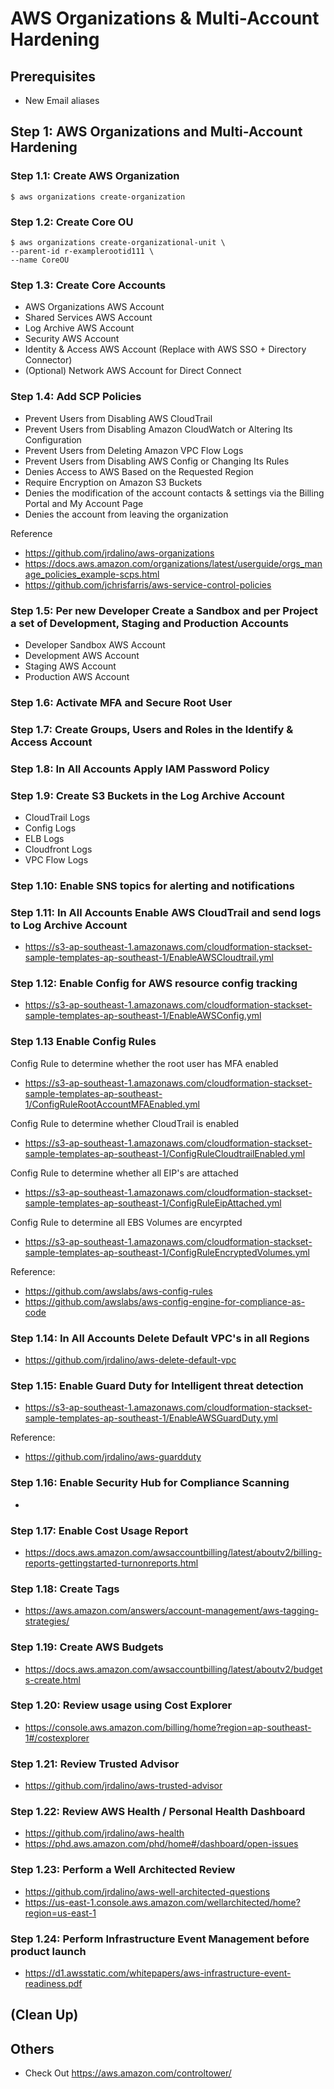 # AWS Organizations & Multi-Account Hardening

## Prerequisites
- New Email aliases

## Step 1: AWS Organizations and Multi-Account Hardening

### Step 1.1: Create AWS Organization
```
$ aws organizations create-organization
```

### Step 1.2: Create Core OU
```
$ aws organizations create-organizational-unit \
--parent-id r-examplerootid111 \
--name CoreOU
```

### Step 1.3: Create Core Accounts
- AWS Organizations AWS Account
- Shared Services AWS Account
- Log Archive AWS Account
- Security AWS Account
- Identity & Access AWS Account (Replace with AWS SSO + Directory Connector)
- (Optional) Network AWS Account for Direct Connect

### Step 1.4: Add SCP Policies
- Prevent Users from Disabling AWS CloudTrail
- Prevent Users from Disabling Amazon CloudWatch or Altering Its Configuration
- Prevent Users from Deleting Amazon VPC Flow Logs
- Prevent Users from Disabling AWS Config or Changing Its Rules
- Denies Access to AWS Based on the Requested Region
- Require Encryption on Amazon S3 Buckets
- Denies the modification of the account contacts & settings via the Billing Portal and My Account Page
- Denies the account from leaving the organization

Reference
- https://github.com/jrdalino/aws-organizations
- https://docs.aws.amazon.com/organizations/latest/userguide/orgs_manage_policies_example-scps.html
- https://github.com/jchrisfarris/aws-service-control-policies

### Step 1.5: Per new Developer Create a Sandbox and per Project a set of Development, Staging and Production Accounts
- Developer Sandbox AWS Account
- Development AWS Account
- Staging AWS Account
- Production AWS Account

### Step 1.6: Activate MFA and Secure Root User

### Step 1.7: Create Groups, Users and Roles in the Identify & Access Account

### Step 1.8: In All Accounts Apply IAM Password Policy

### Step 1.9: Create S3 Buckets in the Log Archive Account
- CloudTrail Logs
- Config Logs
- ELB Logs
- Cloudfront Logs
- VPC Flow Logs

### Step 1.10: Enable SNS topics for alerting and notifications

### Step 1.11: In All Accounts Enable AWS CloudTrail and send logs to Log Archive Account
- https://s3-ap-southeast-1.amazonaws.com/cloudformation-stackset-sample-templates-ap-southeast-1/EnableAWSCloudtrail.yml

### Step 1.12: Enable Config for AWS resource config tracking
- https://s3-ap-southeast-1.amazonaws.com/cloudformation-stackset-sample-templates-ap-southeast-1/EnableAWSConfig.yml

### Step 1.13 Enable Config Rules
Config Rule to determine whether the root user has MFA enabled
- https://s3-ap-southeast-1.amazonaws.com/cloudformation-stackset-sample-templates-ap-southeast-1/ConfigRuleRootAccountMFAEnabled.yml

Config Rule to determine whether CloudTrail is enabled
- https://s3-ap-southeast-1.amazonaws.com/cloudformation-stackset-sample-templates-ap-southeast-1/ConfigRuleCloudtrailEnabled.yml

Config Rule to determine whether all EIP's are attached
- https://s3-ap-southeast-1.amazonaws.com/cloudformation-stackset-sample-templates-ap-southeast-1/ConfigRuleEipAttached.yml

Config Rule to determine all EBS Volumes are encyrpted
- https://s3-ap-southeast-1.amazonaws.com/cloudformation-stackset-sample-templates-ap-southeast-1/ConfigRuleEncryptedVolumes.yml

Reference:
- https://github.com/awslabs/aws-config-rules
- https://github.com/awslabs/aws-config-engine-for-compliance-as-code

### Step 1.14: In All Accounts Delete Default VPC's in all Regions
- https://github.com/jrdalino/aws-delete-default-vpc

### Step 1.15: Enable Guard Duty for Intelligent threat detection
- https://s3-ap-southeast-1.amazonaws.com/cloudformation-stackset-sample-templates-ap-southeast-1/EnableAWSGuardDuty.yml

Reference:
- https://github.com/jrdalino/aws-guardduty

### Step 1.16: Enable Security Hub for Compliance Scanning
- 

### Step 1.17: Enable Cost Usage Report
- https://docs.aws.amazon.com/awsaccountbilling/latest/aboutv2/billing-reports-gettingstarted-turnonreports.html

### Step 1.18: Create Tags
- https://aws.amazon.com/answers/account-management/aws-tagging-strategies/

### Step 1.19: Create AWS Budgets
- https://docs.aws.amazon.com/awsaccountbilling/latest/aboutv2/budgets-create.html

### Step 1.20: Review usage using Cost Explorer
- https://console.aws.amazon.com/billing/home?region=ap-southeast-1#/costexplorer

### Step 1.21: Review Trusted Advisor
- https://github.com/jrdalino/aws-trusted-advisor

### Step 1.22: Review AWS Health / Personal Health Dashboard
- https://github.com/jrdalino/aws-health
- https://phd.aws.amazon.com/phd/home#/dashboard/open-issues

### Step 1.23: Perform a Well Architected Review
- https://github.com/jrdalino/aws-well-architected-questions
- https://us-east-1.console.aws.amazon.com/wellarchitected/home?region=us-east-1

### Step 1.24: Perform Infrastructure Event Management before product launch
- https://d1.awsstatic.com/whitepapers/aws-infrastructure-event-readiness.pdf

## (Clean Up)

## Others
- Check Out https://aws.amazon.com/controltower/
